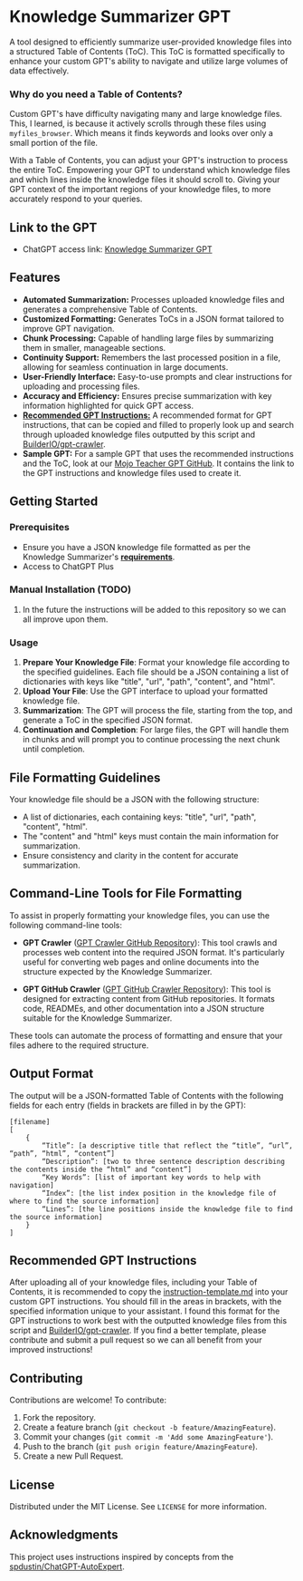 # Knowledge Summarizer GPT

A tool designed to efficiently summarize user-provided knowledge files into a structured Table of Contents (ToC). This ToC is formatted specifically to enhance your custom GPT's ability to navigate and utilize large volumes of data effectively. 

### Why do you need a Table of Contents?
Custom GPT's have difficulty navigating many and large knowledge files. This, I learned, is because it actively scrolls through these files using `myfiles_browser`. Which means it finds keywords and looks over only a small portion of the file. 

With a Table of Contents, you can adjust your GPT's instruction to process the entire ToC. Empowering your GPT to understand which knowledge files and which lines inside the knowledge files it should scroll to. Giving your GPT context of the important regions of your knowledge files, to more accurately respond to your queries.

## Link to the GPT
- ChatGPT access link: [Knowledge Summarizer GPT](https://chat.openai.com/g/g-McHIHioC4-knowledge-summarizer) 

## Features
- **Automated Summarization:** Processes uploaded knowledge files and generates a comprehensive Table of Contents.
- **Customized Formatting:** Generates ToCs in a JSON format tailored to improve GPT navigation.
- **Chunk Processing:** Capable of handling large files by summarizing them in smaller, manageable sections.
- **Continuity Support:** Remembers the last processed position in a file, allowing for seamless continuation in large documents.
- **User-Friendly Interface:** Easy-to-use prompts and clear instructions for uploading and processing files.
- **Accuracy and Efficiency:** Ensures precise summarization with key information highlighted for quick GPT access.
- [**Recommended GPT Instructions:**](#recommended-gpt-instructions) A recommended format for GPT instructions, that can be copied and filled to properly look up and search through uploaded knowledge files outputted by this script and [BuilderIO/gpt-crawler](https://github.com/BuilderIO/gpt-crawler).
- **Sample GPT:** For a sample GPT that uses the recommended instructions and the ToC, look at our [Mojo Teacher GPT GitHub](https://github.com/phloai/mojo-teacher-gpt). It contains the link to the GPT instructions and knowledge files used to create it.

## Getting Started
### Prerequisites
- Ensure you have a JSON knowledge file formatted as per the Knowledge Summarizer's [**requirements**](##file-formatting-guidelines).
- Access to ChatGPT Plus

### Manual Installation (TODO)
1. In the future the instructions will be added to this repository so we can all improve upon them.

### Usage
1. **Prepare Your Knowledge File**: Format your knowledge file according to the specified guidelines. Each file should be a JSON containing a list of dictionaries with keys like "title", "url", "path", "content", and "html".
2. **Upload Your File**: Use the GPT interface to upload your formatted knowledge file.
3. **Summarization**: The GPT will process the file, starting from the top, and generate a ToC in the specified JSON format.
4. **Continuation and Completion**: For large files, the GPT will handle them in chunks and will prompt you to continue processing the next chunk until completion.

## File Formatting Guidelines
Your knowledge file should be a JSON with the following structure:
- A list of dictionaries, each containing keys: "title", "url", "path", "content", "html".
- The "content" and "html" keys must contain the main information for summarization.
- Ensure consistency and clarity in the content for accurate summarization.

## Command-Line Tools for File Formatting
To assist in properly formatting your knowledge files, you can use the following command-line tools:

- **GPT Crawler** ([GPT Crawler GitHub Repository](https://github.com/BuilderIO/gpt-crawler)): This tool crawls and processes web content into the required JSON format. It's particularly useful for converting web pages and online documents into the structure expected by the Knowledge Summarizer.

- **GPT GitHub Crawler** ([GPT GitHub Crawler Repository](https://github.com/phloai/gpt-github-crawler)): This tool is designed for extracting content from GitHub repositories. It formats code, READMEs, and other documentation into a JSON structure suitable for the Knowledge Summarizer.

These tools can automate the process of formatting and ensure that your files adhere to the required structure.

## Output Format
The output will be a JSON-formatted Table of Contents with the following fields for each entry (fields in brackets are filled in by the GPT):

```
[filename]
[
	{
		“Title”: [a descriptive title that reflect the “title”, “url”, “path”, “html”, “content”]
		“Description”: [two to three sentence description describing the contents inside the “html” and “content”]
		“Key Words”: [list of important key words to help with navigation]
		“Index”: [the list index position in the knowledge file of where to find the source information]
		“Lines”: [the line positions inside the knowledge file to find the source information]
	}
]
```

## Recommended GPT Instructions
After uploading all of your knowledge files, including your Table of Contents, it is recommended to copy the [instruction-template.md](https://github.com/phloai/knowledge-summarizer-gpt/blob/main/instructions-template.md) into your custom GPT instructions. You should fill in the areas in brackets, with the specified information unique to your assistant. I found this format for the GPT instructions to work best with the outputted knowledge files from this script and [BuilderIO/gpt-crawler](https://github.com/BuilderIO/gpt-crawler). If you find a better template, please contribute and submit a pull request so we can all benefit from your improved instructions!

## Contributing
Contributions are welcome! To contribute:

1. Fork the repository.
2. Create a feature branch (`git checkout -b feature/AmazingFeature`).
3. Commit your changes (`git commit -m 'Add some AmazingFeature'`).
4. Push to the branch (`git push origin feature/AmazingFeature`).
5. Create a new Pull Request.

## License
Distributed under the MIT License. See `LICENSE` for more information.

## Acknowledgments
This project uses instructions inspired by concepts from the [spdustin/ChatGPT-AutoExpert](https://github.com/spdustin/ChatGPT-AutoExpert).
